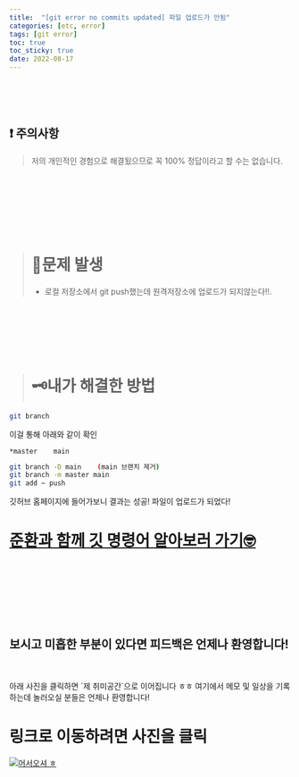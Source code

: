 ```yaml
---
title:  "[git error no commits updated] 파일 업로드가 안됨"
categories: [etc, error] 
tags: [git error]
toc: true
toc_sticky: true
date: 2022-08-17
---
```


<br>
<br>
<br>

## ❗  주의사항
> 저의 개인적인 경험으로 해결됬으므로 꼭 100% 정답이라고 할 수는 없습니다. 

<br>
<br>
<br>
<br>
<br>
<br>

> # 🚨문제 발생
> * 로컬 저장소에서 git push했는데 원격저장소에 업로드가 되지않는다!!.

<br>
<br>
<br>
<br>
<br>

> # 🗝내가 해결한 방법 
```bash
git branch
```
이걸 통해 아래와 같이 확인
```
*master    main
```

```bash
git branch -D main    (main 브랜치 제거)
git branch -m master main
git add ~ push
```
깃허브 홈페이지에 들어가보니 결과는 성공! 파일이 업로드가 되었다!



# [준환과 함께 깃 명령어 알아보러 가기🤓](https://joonhwan2.github.io/posts/git-add/)

<br>
<br>
<br>
<br>
<br>
<br>

## 보시고 미흡한 부분이 있다면 피드백은 언제나 환영합니다!

<br>
<br>
아래 사진을 클릭하면 `제 취미공간`으로 이어집니다 ㅎㅎ 여기에서 메모 및 일상을 기록하는데 놀러오실 분들은 언제나 환영합니다!

<br>

# 링크로 이동하려면 사진을 클릭

[![어서오셔 ㅎ](https://encrypted-tbn0.gstatic.com/images?q=tbn:ANd9GcQk-zPB4TCuWRNJVIF0aWgniDPNJgUTdXmILg&usqp=CAU)](https://discord.gg/zkzk5xtm)